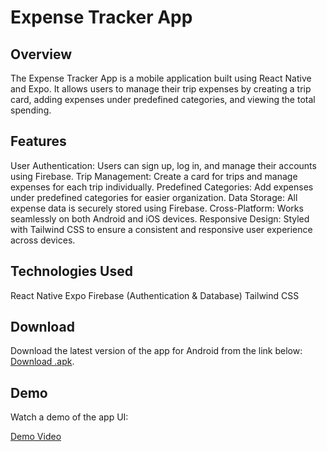 # Expense Tracker App

## Overview

The Expense Tracker App is a mobile application built using React Native and Expo. It allows users to manage their trip expenses by creating a trip card, adding expenses under predefined categories, and viewing the total spending.

## Features

User Authentication: Users can sign up, log in, and manage their accounts using Firebase.
Trip Management: Create a card for trips and manage expenses for each trip individually.
Predefined Categories: Add expenses under predefined categories for easier organization.
Data Storage: All expense data is securely stored using Firebase.
Cross-Platform: Works seamlessly on both Android and iOS devices.
Responsive Design: Styled with Tailwind CSS to ensure a consistent and responsive user experience across devices.

## Technologies Used

React Native
Expo
Firebase (Authentication & Database)
Tailwind CSS

## Download

Download the latest version of the app for Android from the link below:
[Download .apk](https://expo.dev/artifacts/eas/9MxGqv4am2FzKUB7em2kre.apk).

## Demo

Watch a demo of the app UI:

[Demo Video](./assets/video/expense-tracker-demo.mp4)
